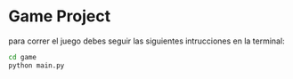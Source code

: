 # Game Project

para correr el juego debes seguir las siguientes intrucciones en la terminal:

```sh
cd game
python main.py
```